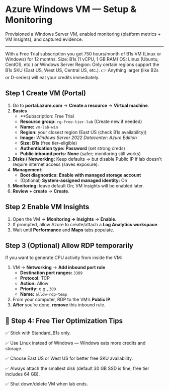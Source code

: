 # Azure Windows VM — Setup & Monitoring

Provisioned a Windows Server VM, enabled monitoring (platform metrics + VM Insights), and captured evidence.

---

With a Free Trial subscription you get 750 hours/month of B1s VM (Linux or Windows) for 12 months.
		Size: B1s (1 vCPU, 1 GB RAM)
		OS: Linux (Ubuntu, CentOS, etc.) or Windows Server
		Region: Only certain regions support the B1s SKU (East US, West US, Central US, etc.).
👉 Anything larger (like B2s or D-series) will eat your credits immediately.


## Step 1 Create VM (Portal)
1. Go to **portal.azure.com** → **Create a resource** → **Virtual machine**.
2. **Basics**
   - **Subscription: Free Trial 
   - **Resource group:** `rg-free-tier-lab` (Create new if needed)
   - **Name:** `vm-lab-win`
   - **Region:** your closest region (East US (check B1s availability))
   - **Image:** *Windows Server 2022 Datacenter: Azure Edition*
   - **Size:** **B1s** (free tier–eligible)
   - **Authentication type:** **Password** (set strong creds)
   - **Public inbound ports:** **None** (safer; monitoring still works)
4. **Disks / Networking:** Keep defaults → but disable Public IP if lab doesn’t require internet access (saves exposure).
5. **Management:**
   - **Boot diagnostics:** **Enable with managed storage account**
   - (Optional) **System-assigned managed identity:** On
6. **Monitoring:** leave default On; VM Insights will be enabled later.
7. **Review + create** → **Create**.

## Step 2 Enable VM Insights
1. Open the VM → **Monitoring → Insights** → **Enable**.
2. If prompted, allow Azure to create/attach a **Log Analytics workspace**.
3. Wait until **Performance** and **Maps** tabs populate.

## Step 3 (Optional) Allow RDP temporarily
If you want to generate CPU activity from inside the VM:
1. VM → **Networking** → **Add inbound port rule**
   - **Destination port ranges:** `3389`
   - **Protocol:** TCP
   - **Action:** Allow
   - **Priority:** e.g., `300`
   - **Name:** `allow-rdp-temp`
2. From your computer, RDP to the VM’s **Public IP**.
3. **After** you’re done, **remove** this inbound rule.

## 🔹 Step 4: Free Tier Optimization Tips
✅ Stick with Standard_B1s only.

✅ Use Linux instead of Windows — Windows eats more credits and storage.

✅ Choose East US or West US for better free SKU availability.

✅ Always attach the smallest disk (default 30 GB SSD is fine, free tier includes 64 GB).

✅ Shut down/delete VM when lab ends.
